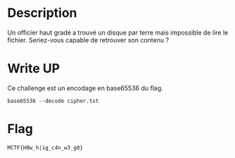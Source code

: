 # Description
Un officier haut gradé a trouvé un disque par terre mais impossible de lire le fichier. Seriez-vous capable de retrouver son contenu ?

# Write UP
Ce challenge est un encodage en base65536 du flag.
```
base65536 --decode cipher.txt
```

# Flag
`MCTF{H0w_h|ig_c4n_w3_g0}`
